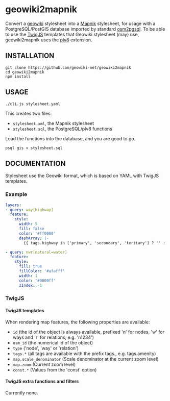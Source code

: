 # geowiki2mapnik
Convert a [geowiki](https://geowiki.net) stylesheet into a [Mapnik](https://mapnik.org) stylesheet, for usage with a PostgreSQL/PostGIS database imported by standard [osm2pgsql](https://osm2pgsql.org). To be able to use the [TwigJS](https://github.com/twigjs/twig.js) templates that Geowiki stylesheet (may) use, geowiki2mapnik uses the [plv8](https://plv8.github.io/) extension.

## INSTALLATION
```
git clone https://github.com/geowiki-net/geowiki2mapnik
cd geowiki2mapnik
npm install
```

## USAGE
```
./cli.js stylesheet.yaml
```

This creates two files:
* `stylesheet.xml`, the Mapnik stylesheet
* `stylesheet.sql`, the PostgreSQL/plv8 functions

Load the functions into the database, and you are good to go.
```
psql gis < stylesheet.sql
```

## DOCUMENTATION
Stylesheet use the Geowiki format, which is based on YAML with TwigJS templates.
### Example
```yaml
layers:
- query: way[highway]
  feature:
    style:
      width: 5
      fill: false
      color: '#ff0000'
      dashArray: |-
        {{ tags.highway in ['primary', 'secondary', 'tertiary'] ? '' : '5,5' }}

- query: nwr[natural=water]
  feature:
    style:
      fill: true
      fillColor: '#afafff'
      width: 1
      color: '#0000ff'
      zIndex: -1
```

### TwigJS
#### TwigJS templates
When rendering map features, the following properties are available:
* `id` (the id of the object is always available, prefixed 'n' for nodes, 'w' for ways and 'r' for relations; e.g. 'n1234')
* `osm_id` (the numerical id of the object)
* `type` ('node', 'way' or 'relation')
* `tags.*` (all tags are available with the prefix tags., e.g. tags.amenity)
* `map.scale_denominator` (Scale denominator at the current zoom level)
* `map.zoom` (Current zoom level)
* `const.*` (Values from the 'const' option)

#### TwigJS extra functions and filters
Currently none.

